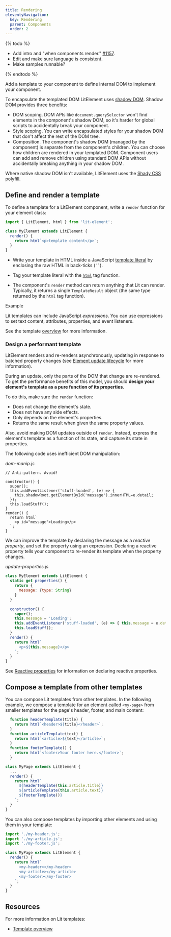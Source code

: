 ```yaml
---
title: Rendering
eleventyNavigation:
  key: Rendering
  parent: Components
  order: 2
---
```


{% todo %}

-  Add intro and "when components render." [#1157](https://github.com/Polymer/internal/issues/1157).
-  Edit and make sure language is consistent.
-  Make samples runnable?

{% endtodo %}

Add a template to your component to define internal DOM to implement your component.

To encapsulate the templated DOM LitElement uses
[shadow DOM](https://developers.google.com/web/fundamentals/web-components/shadowdom).
Shadow DOM provides three benefits:

* DOM scoping. DOM APIs like `document.querySelector` won't find elements in the
  component's shadow DOM, so it's harder for global scripts to accidentally break your component.
* Style scoping. You can write encapsulated styles for your shadow DOM that don't
  affect the rest of the DOM tree.
* Composition. The component's shadow DOM (managed by the component) is separate from the component's children. You can choose how children are rendered in your templated DOM. Component users can add and remove children using standard DOM APIs without accidentally breaking anything in your shadow DOM.

Where native shadow DOM isn't available, LitElement
uses the [Shady CSS](https://github.com/webcomponents/polyfills/tree/master/packages/shadycss) polyfill.


## Define and render a template

To define a template for a LitElement component, write a `render` function for your element class:

```js
import { LitElement, html } from 'lit-element';

class MyElement extends LitElement {
  render() {
    return html`<p>template content</p>`;
  }
}
```

*   Write your template in HTML inside a JavaScript [template literal](https://developer.mozilla.org/en-US/docs/Web/JavaScript/Reference/Template_literals) by enclosing the raw HTML in back-ticks
    (<code>``</code>).


*   Tag your template literal with the [`html`](https://lit-html.polymer-project.org/api/modules/lit_html.html#html)
    tag function.

*   The component's `render` method can return anything that Lit can render. Typically, it
    returns a single `TemplateResult` object (the same type returned by the `html` tag function).

Example

<code-sample project-src="/samples/docs/templates/define/project.json">
</code-sample>

Lit templates can include JavaScript _expressions_. You can use expressions to set text content, attributes, properties, and event listeners.

See the template [overview](/guide/templates/overview) for more information.

### Design a performant template

LitElement renders and re-renders asynchronously, updating in response to batched property changes (see [Element update lifecycle](#lifecycle) for more information).

During an update, only the parts of the DOM that change are re-rendered. To get the performance benefits of this model, you should **design your element's template as a pure function of its properties**.

To do this, make sure the `render` function:

* Does not change the element's state.
* Does not have any side effects.
* Only depends on the element's properties.
* Returns the same result when given the same property values.

Also, avoid making DOM updates outside of `render`. Instead, express the element's template as a function of its state, and capture its state in properties.

The following code uses inefficient DOM manipulation:

_dom-manip.js_

```text
// Anti-pattern. Avoid!

constructor() {
  super();
  this.addEventListener('stuff-loaded', (e) => {
    this.shadowRoot.getElementById('message').innerHTML=e.detail;
  });
  this.loadStuff();
}
render() {
  return html`
    <p id="message">Loading</p>
  `;
}
```

We can improve the template by declaring the message as a _reactive property_, and set the property using an expression. Declaring a reactive property tells your component to re-render its template when the property changes.


_update-properties.js_

```js
class MyElement extends LitElement {
  static get properties() {
    return {
      message: {type: String}
    }
  }

  constructor() {
    super();
    this.message = 'Loading';
    this.addEventListener('stuff-loaded', (e) => { this.message = e.detail } );
    this.loadStuff();
  }
  render() {
    return html`
      <p>${this.message}</p>
    `;
  }
}
```

<code-sample project-src="/samples/docs/templates/design/project.json"></code-sample>

See [Reactive properties](/guide/components/properties) for information on declaring reactive properties.

## Compose a template from other templates

You can compose Lit templates from other templates. In the following example, we compose a template for an element called `<my-page>` from smaller templates for the page's header, footer, and main content:

```js
  function headerTemplate(title) {
    return html`<header>${title}</header>`;
  }
  function articleTemplate(text) {
    return html`<article>${text}</article>`;
  }
  function footerTemplate() {
    return html`<footer>Your footer here.</footer>`;
  }

class MyPage extends LitElement {
  ...
  render() {
    return html`
      ${headerTemplate(this.article.title)}
      ${articleTemplate(this.article.text)}
      ${footerTemplate()}
    `;
  }
}
```

<code-sample project-src="/samples/docs/templates/compose/project.json"></code-sample>

You can also compose templates by importing other elements and using them in your template:

```js
import './my-header.js';
import './my-article.js';
import './my-footer.js';

class MyPage extends LitElement {
  render() {
    return html`
      <my-header></my-header>
      <my-article></my-article>
      <my-footer></my-footer>
    `;
  }
}
```

<code-sample project-src="/samples/docs/templates/composeimports/project.json"></code-sample>


## Resources

For more information on Lit templates:

* [Template overview](/guide/templates/overview)


